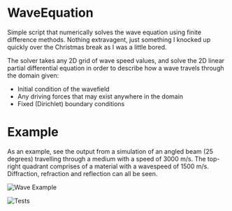 # WaveEquation
Simple script that numerically solves the wave equation using finite difference methods. Nothing extravagent, just something I knocked up quickly over the Christmas break as I was a little bored. 

The solver takes any 2D grid of wave speed values, and solve the 2D linear partial differential equation in order to describe how a wave travels through the domain given:

- Initial condition of the wavefield
- Any driving forces that may exist anywhere in the domain
- Fixed (Dirichlet) boundary conditions

# Example
As an example, see the output from a simulation of an angled beam (25 degrees) travelling through a medium with a speed of 3000 m/s. The top-right quadrant comprises of a material with a wavespeed of 1500 m/s. Diffraction, refraction and reflection can all be seen. 

![Wave Example](img/demo.gif)

![Tests](https://github.com/UltrasoundSam/WaveEquation/actions/workflows/tests.yml/badge.svg)



